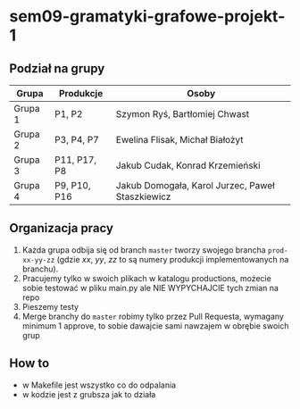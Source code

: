 # sem09-gramatyki-grafowe-projekt-1

## Podział na grupy

| Grupa | Produkcje | Osoby |
| --- | --- | --- |
| Grupa 1 | P1, P2 | Szymon Ryś, Bartłomiej Chwast |
| Grupa 2 | P3, P4, P7 | Ewelina Flisak, Michał Białożyt |
| Grupa 3 | P11, P17, P8 | Jakub Cudak, Konrad Krzemieński |
| Grupa 4 | P9, P10, P16 | Jakub Domogała, Karol Jurzec, Paweł Staszkiewicz |

## Organizacja pracy

1. Każda grupa odbija się od branch `master` tworzy swojego brancha `prod-xx-yy-zz` (gdzie _xx_, _yy_, _zz_ to są numery produkcji implementowanych na branchu).
2. Pracujemy tylko w swoich plikach w katalogu productions, możecie sobie testować w pliku main.py ale NIE WYPYCHAJCIE tych zmian na repo
3. Pieszemy testy
4. Merge branchy do `master` robimy tylko przez Pull Requesta, wymagany minimum 1 approve, to sobie dawajcie sami nawzajem w obrębie swoich grup

## How to

- w Makefile jest wszystko co do odpalania
- w kodzie jest z grubsza jak to działa

